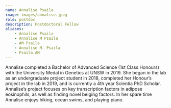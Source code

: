 ```yaml
---
name: Annalise Psaila    
image: images/annalise.jpeg
role: postdoc
description: Postdoctoral Fellow
aliases: 
    - Annalise Psaila
    - Annalise M Psaila
    - AM Psaila
    - Annalise M. Psaila
    - Psaila AM
---
```


Annalise completed a Bachelor of Advanced Science (1st Class Honours) with the University Medal in Genetics at UNSW in 2019. She began in the lab as an undergraduate project student in 2018, completed her Honour’s project in the lab in 2019, and is currently a 4th year Scientia PhD Scholar. Annalise’s project focuses on key transcription factors in adipose eosinophils, as well as finding novel beiging factors. In her spare time Annalise enjoys hiking, ocean swims, and playing piano. 
